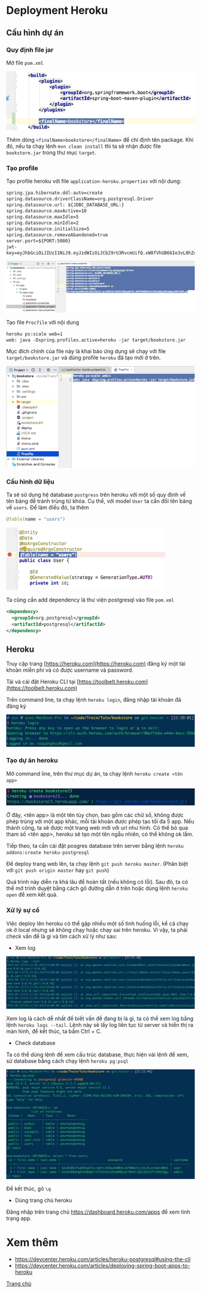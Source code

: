 # Deployment Heroku

## Cấu hình dự án

### Quy định file jar

Mở file `pom.xml`

![Heroku](Images/deploy-6.png)

Thêm dòng `<finalName>bookstore</finalName>` để chỉ định tên package. Khi đó, nếu ta chạy lệnh `mvn clean install` thì ta sẽ nhận được file `bookstore.jar` trong thư mục `target`.

### Tạo profile

Tạo profile heroku với file `application-heroku.properties` với nội dung:

```
spring.jpa.hibernate.ddl-auto=create
spring.datasource.driverClassName=org.postgresql.Driver
spring.datasource.url: ${JDBC_DATABASE_URL:}
spring.datasource.maxActive=10
spring.datasource.maxIdle=5
spring.datasource.minIdle=2
spring.datasource.initialSize=5
spring.datasource.removeAbandoned=true
server.port=${PORT:5000}
jwt-key=eyJhbGciOiJIUzI1NiJ9.eyJzdWIiOiJCb29rU3RvcmUifQ.xW8fVhGB66Ie3vL8hZoAOuntDXokWaxv3Nkl5V3V_ao
```

![Heroku](Images/deploy-8.png)

Tạo file `Procfile` với nội dung 

```
heroku ps:scale web=1
web: java -Dspring.profiles.active=heroku -jar target/bookstore.jar
```
Mục đích chính của file này là khai báo ứng dụng sẽ chạy với file `target/bookstore.jar` và dùng profile `heroku` đã tạo mới ở trên.

![Heroku](Images/deploy-9.png)

### Cấu hình dữ liệu

Ta sẽ sử dụng hệ database `postgress` trên heroku với một số quy định về tên bảng để tránh trùng từ khóa. Cụ thể, với model `User` ta cần đổi tên bảng về `users`. Để làm điều đó, ta thêm 

```java
@Table(name = "users")
```

![Heroku](Images/deploy-10.png)


Ta cũng cần add dependency là thư viện postgresql vào file `pom.xml`

```xml
<dependency>
  <groupId>org.postgresql</groupId>
  <artifactId>postgresql</artifactId>
</dependency>
```

## Heroku

Truy cập trang [https://heroku.com](https://heroku.com) đăng ký một tài khoản miễn phí và có được username và password.

Tải và cài đặt Heroku CLI tại [https://toolbelt.heroku.com](https://toolbelt.heroku.com)

Trên command line, ta chạy lệnh `heroku login`, đăng nhập tài khoản đã đăng ký

![Heroku](Images/heroku-login.png)

### Tạo dự án heroku

Mở command line, trên thư mục dự án, ta chạy lệnh `heroku create <tên app>`

![Heroku](Images/heroku-1.png)

Ở đây, <tên app> là một tên tùy chọn, bao gồm các chữ số, không được phép trùng với một app khác, mỗi tài khoản được phép tạo tối đa 5 app. Nếu thành công, ta sẽ được một trang web mới với url như hình. Có thể bỏ qua tham số <tên app>, heroku sẽ tạo một tên ngẫu nhiên, có thể không ok lắm.

Tiếp theo, ta cần cài đặt posgres database trên server bằng lệnh `heroku addons:create heroku-postgresql`

Để deploy trang web lên, ta chạy lệnh `git push heroku master`. (Phân biệt với `git push origin master` hay `git push`)

Quá trình này diễn ra khá lâu để hoàn tất (nếu không có lỗi). Sau đó, ta có thể mở trình duyệt bằng cách gõ đường dẫn ở trên hoặc dùng lệnh `heroku open` để xem kết quả.

### Xử lý sự cố

Việc deploy lên heroku có thể gặp nhiều một số tình huống lỗi, kể cả chạy ok ở local nhưng sẽ không chạy hoặc chạy sai trên heroku. Vì vậy, ta phải check vấn đề là gì và tìm cách xử lý như sau:

- Xem log

![Heroku](Images/heroku-log.png)

Xem log là cách dễ nhất để biết vấn đề đang bị là gì, ta có thể xem log bằng lệnh `heroku logs --tail`. Lệnh này sẽ lấy log liên tục từ server và hiển thị ra màn hình, để kết thúc, ta bấm Ctrl + C.

- Check database

Ta có thể dùng lệnh để xem cấu trúc database, thực hiện vài lệnh để xem, sử database bằng cách chạy lệnh `heroku pg:psql`

![Heroku](Images/heroku-2.png)

Để kết thúc, gõ `\q`

- Dùng trang chủ heroku

Đăng nhập trên trang chủ https://dashboard.heroku.com/apps để xem tình trạng app.

# Xem thêm

- https://devcenter.heroku.com/articles/heroku-postgresql#using-the-cli
- https://devcenter.heroku.com/articles/deploying-spring-boot-apps-to-heroku

[Trang chủ](https://voquanghoa.github.io/Spring-Tutorial/)
